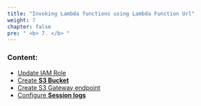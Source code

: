 ```yaml
---
title: "Invoking Lambda functions using Lambda Function Url"
weight: 7
chapter: false
pre: " <b> 7. </b> "
---
```


### Content:

<!-- TODO -->

- [Update IAM Role](./4.1-updateiamrole/)
- [Create **S3 Bucket**](./4.2-creates3bucket/)
- [Create S3 Gateway endpoint](./4.3-creategwes3)
- [Configure **Session logs**](./4.4-configsessionlogs/)

